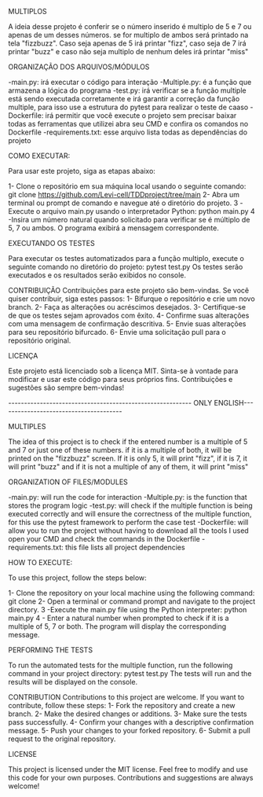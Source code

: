 MULTIPLOS 

A ideia desse projeto é conferir se o número inserido é multiplo de 5 e 7 ou apenas de um desses números. se for multiplo de ambos será printado na tela "fizzbuzz". Caso seja apenas de 5 irá printar "fizz", caso seja de 7 irá printar "buzz" e caso não seja multiplo de nenhum deles irá printar "miss"

ORGANIZAÇÃO DOS ARQUIVOS/MÓDULOS

-main.py: irá executar o código para interação 
-Multiple.py: é a função que armazena a lógica do programa
-test.py: irá verificar se a função multiple está sendo executada corretamente e irá garantir a correção da função multiple, para isso use a estrutura do pytest para realizar o teste de caaso
-Dockerfile: irá permitir que você execute o projeto sem precisar baixar todas as ferramentas que utilizei abra seu CMD e confira os comandos no Dockerfile
-requirements.txt: esse arquivo lista todas as dependências do projeto

COMO EXECUTAR:

Para usar este projeto, siga as etapas abaixo:

1- Clone o repositório em sua máquina local usando o seguinte comando: git clone https://github.com/Levi-cell/TDDproject/tree/main
2- Abra um terminal ou prompt de comando e navegue até o diretório do projeto.
3 -Execute o arquivo main.py usando o interpretador Python: python main.py
4 -Insira um número natural quando solicitado para verificar se é múltiplo de 5, 7 ou ambos. O programa exibirá a mensagem correspondente.

EXECUTANDO OS TESTES

Para executar os testes automatizados para a função multiplo, execute o seguinte comando no diretório do projeto:
pytest test.py
Os testes serão executados e os resultados serão exibidos no console.

CONTRIBUIÇÃO
Contribuições para este projeto são bem-vindas. Se você quiser contribuir, siga estes passos:
1- Bifurque o repositório e crie um novo branch.
2- Faça as alterações ou acréscimos desejados.
3- Certifique-se de que os testes sejam aprovados com êxito.
4- Confirme suas alterações com uma mensagem de confirmação descritiva.
5- Envie suas alterações para seu repositório bifurcado.
6- Envie uma solicitação pull para o repositório original.

LICENÇA

Este projeto está licenciado sob a licença MIT. 
Sinta-se à vontade para modificar e usar este código para seus próprios fins. Contribuições e sugestões são sempre bem-vindas!

---------------------------------------------------------- ONLY ENGLISH---------------------------------------

MULTIPLES

The idea of this project is to check if the entered number is a multiple of 5 and 7 or just one of these numbers. if it is a multiple of both, it will be printed on the "fizzbuzz" screen. If it is only 5, it will print "fizz", if it is 7, it will print "buzz" and if it is not a multiple of any of them, it will print "miss"

ORGANIZATION OF FILES/MODULES

-main.py: will run the code for interaction
-Multiple.py: is the function that stores the program logic
-test.py: will check if the multiple function is being executed correctly and will ensure the correctness of the multiple function, for this use the pytest framework to perform the case test
-Dockerfile: will allow you to run the project without having to download all the tools I used open your CMD and check the commands in the Dockerfile
-requirements.txt: this file lists all project dependencies

HOW TO EXECUTE:

To use this project, follow the steps below:

1- Clone the repository on your local machine using the following command: git clone
2- Open a terminal or command prompt and navigate to the project directory.
3 -Execute the main.py file using the Python interpreter: python main.py
4 - Enter a natural number when prompted to check if it is a multiple of 5, 7 or both. The program will display the corresponding message.

PERFORMING THE TESTS

To run the automated tests for the multiple function, run the following command in your project directory:
pytest test.py
The tests will run and the results will be displayed on the console.

CONTRIBUTION
Contributions to this project are welcome. If you want to contribute, follow these steps:
1- Fork the repository and create a new branch.
2- Make the desired changes or additions.
3- Make sure the tests pass successfully.
4- Confirm your changes with a descriptive confirmation message.
5- Push your changes to your forked repository.
6- Submit a pull request to the original repository.

LICENSE

This project is licensed under the MIT license.
Feel free to modify and use this code for your own purposes. Contributions and suggestions are always welcome!
